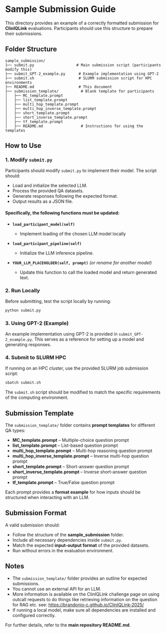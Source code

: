 # Sample Submission Guide

This directory provides an example of a correctly formatted submission for **ClinIQLink** evaluations. Participants should use this structure to prepare their submissions.

## Folder Structure

```
sample_submission/
├── submit.py                   # Main submission script (participants modify this)
├── submit_GPT-2_example.py      # Example implementation using GPT-2
├── submit.sh                    # SLURM submission script for HPC environments
├── README.md                    # This document
├── submission_template/          # Blank template for participants
│   ├── MC_template.prompt
│   ├── list_template.prompt
│   ├── multi_hop_template.prompt
│   ├── multi_hop_inverse_template.prompt
│   ├── short_template.prompt
│   ├── short_inverse_template.prompt
│   ├── tf_template.prompt
│   ├── README.md                 # Instructions for using the templates
```

## How to Use

### 1. Modify `submit.py`
Participants should modify `submit.py` to implement their model. The script should:

- Load and initialize the selected LLM.
- Process the provided QA datasets.
- Generate responses following the expected format.
- Output results as a JSON file.

#### Specifically, the following functions must be updated:

- **`load_participant_model(self)`**  
  - Implement loading of the chosen LLM model locally

- **`load_participant_pipeline(self)`**  
  - Initialize the LLM inference pipeline.

- **`YOUR_LLM_PLACEHOLDER(self, prompt)`** *(or rename for another model)*  
  - Update this function to call the loaded model and return generated text.

### 2. Run Locally
Before submitting, test the script locally by running:

```bash
python submit.py
```

### 3. Using GPT-2 (Example)
An example implementation using GPT-2 is provided in `submit_GPT-2_example.py`. This serves as a reference for setting up a model and generating responses.

### 4. Submit to SLURM HPC
If running on an HPC cluster, use the provided SLURM job submission script:

```bash
sbatch submit.sh
```

The `submit.sh` script should be modified to match the specific requirements of the computing environment.

## Submission Template

The `submission_template/` folder contains **prompt templates** for different QA types:

- **MC_template.prompt** – Multiple-choice question prompt
- **list_template.prompt** – List-based question prompt
- **multi_hop_template.prompt** – Multi-hop reasoning question prompt
- **multi_hop_inverse_template.prompt** – Inverse multi-hop question prompt
- **short_template.prompt** – Short-answer question prompt
- **short_inverse_template.prompt** – Inverse short-answer question prompt
- **tf_template.prompt** – True/False question prompt

Each prompt provides a **format example** for how inputs should be structured when interacting with an LLM.

## Submission Format

A valid submission should:

- Follow the structure of the **sample_submission** folder.
- Include all necessary dependencies inside `submit.py`.
- Match the expected **input-output format** of the provided datasets.
- Run without errors in the evaluation environment.

## Notes

- The `submission_template/` folder provides an outline for expected submissions.
- You cannot use an external API for an LLM. 
- More information is available on the ClinIQLink challenge page on using outcall requests to do things like retrieving information on the question for RAG etc. see: https://brandonio-c.github.io/ClinIQLink-2025/
- If running a local model, make sure all dependencies are installed and configured correctly.

For further details, refer to the **main repository README.md**.


